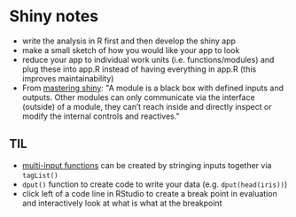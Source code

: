 # Shiny notes

* write the analysis in R first and then develop the shiny app
* make a small sketch of how you would like your app to look
* reduce your app to individual work units (i.e. functions/modules) and plug these into app.R instead of having everything in app.R (this improves maintainability)
* From [mastering shiny](https://mastering-shiny.org/scaling-modules.html): "A module is a black box with defined inputs and outputs. Other modules can only communicate via the interface (outside) of a module, they can’t reach inside and directly inspect or modify the internal controls and reactives."

## TIL

* [multi-input functions](multi_input_function) can be created by stringing inputs together via `tagList()`
* `dput()` function to create code to write your data (e.g. `dput(head(iris))`)
* click left of a code line in RStudio to create a break point in evaluation and interactively look at what is what at the breakpoint
